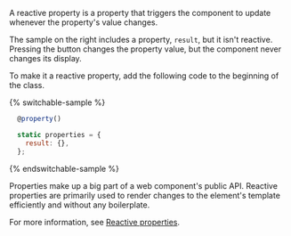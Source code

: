 A reactive property is a property that triggers the component to update whenever the property's value changes.

The sample on the right includes a property, `result`, but it isn't reactive. Pressing the button changes the property value, but the component never changes its display.

To make it a reactive property, add the following code to the beginning of the class.

{% switchable-sample %}

```ts
  @property()
```

```js
  static properties = {
    result: {},
  };
```

{% endswitchable-sample %}

Properties make up a big part of a web component's public API. Reactive properties are primarily used to render changes to the element's template efficiently and without any boilerplate.

For more information, see [Reactive properties](https://lit.dev/docs/components/properties/).
